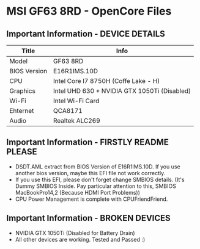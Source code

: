 # MSI GF63 8RD - OpenCore Files
##  Important Information - DEVICE DETAILS
|Title|Info|
|-|-|
|Model|GF63 8RD|
|BIOS Version|E16R1IMS.10D|
|CPU|Intel Core I7 8750H (Coffe Lake - H)|
|Graphics|Intel UHD 630 + NVIDIA GTX 1050Ti (Disabled)|
|Wi-Fi|Intel Wi-Fi Card|
|Ehternet|QCA8171|
|Audio|Realtek ALC269|
## Important Information - FIRSTLY README PLEASE
- DSDT.AML extract from BIOS Version of E16R1IMS.10D. If you use another bios version, maybe this EFI file not work correctly.
- If you use this EFI, please don't forget change SMBIOS details. (It's Dummy SMBIOS Inside. Pay particular attention to this, SMBIOS MacBookPro14,2 (Because HDMI Port Problems))
- CPU Power Management is complete with CPUFriendFriend.
## Important Information - BROKEN DEVICES
- NVIDIA GTX 1050Ti (Disabled for Battery Drain)
- All other devices are working. Tested and Passed :)
